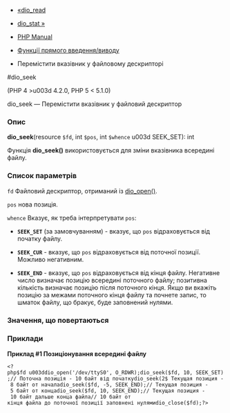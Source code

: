 - [«dio_read](function.dio-read.md)
- [dio_stat »](function.dio-stat.md)

- [PHP Manual](index.md)
- [Функції прямого введення/виводу](ref.dio.md)
- Перемістити вказівник у файловому дескрипторі

#dio_seek

(PHP 4 \>u003d 4.2.0, PHP 5 \< 5.1.0)

dio_seek — Перемістити вказівник у файловий дескриптор

### Опис

**dio_seek**(resource `$fd`, int `$pos`, int `$whence` u003d SEEK_SET): int

Функція **dio_seek()** використовується для зміни вказівника всередині
файлу.

### Список параметрів

`fd`
Файловий дескриптор, отриманий із [dio_open()](function.dio-open.md).

`pos`
нова позиція.

`whence`
Вказує, як треба інтерпретувати `pos`:

- **`SEEK_SET`** (за замовчуванням) - вказує, що `pos` відраховується
від початку файлу.

- **`SEEK_CUR`** - вказує, що `pos` відраховується від поточної
позиції. Можливо негативним.

- **`SEEK_END`** - вказує, що `pos` відраховується від кінця файлу.
Негативне число визначає позицію всередині поточного файлу;
позитивна кількість визначає позицію після поточного кінця. Якщо ви
вкажіть позицію за межами поточного кінця файлу та почнете запис,
то шматок файлу, що бракує, буде заповнений нулями.

### Значення, що повертаються

### Приклади

**Приклад #1 Позиціонування всередині файлу**

` <?php$fd u003ddio_open('/dev/ttyS0', O_RDWR);dio_seek($fd, 10, SEEK_SET);// Поточна позиція - 10 байт від початкуdio_seek(2$ Текущая позиция - 8 байт от началаdio_seek($fd, -5, SEEK_END);// Текущая позиция - 5 байт от концаdio_seek($fd, 10, SEEK_END);// Текущая позиция - 10 байт дальше конца файла// 10 байт от кінця файла до поточної позиції заповнені нулямиdio_close($fd);?> `
